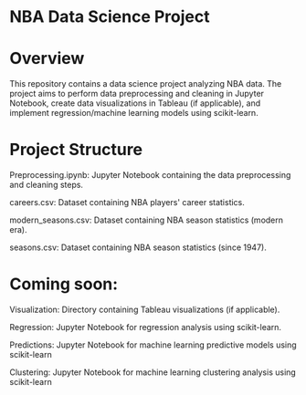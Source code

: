 # NBA Data Science Project

# Overview
This repository contains a data science project analyzing NBA data. The project aims to perform data preprocessing and cleaning in Jupyter Notebook, create data visualizations in Tableau (if applicable), and implement regression/machine learning models using scikit-learn.

# Project Structure
Preprocessing.ipynb: Jupyter Notebook containing the data preprocessing and cleaning steps.

careers.csv: Dataset containing NBA players' career statistics.

modern_seasons.csv: Dataset containing NBA season statistics (modern era).

seasons.csv: Dataset containing NBA season statistics (since 1947).

# Coming soon:
Visualization: Directory containing Tableau visualizations (if applicable).

Regression: Jupyter Notebook for regression analysis using scikit-learn.

Predictions: Jupyter Notebook for machine learning predictive models using scikit-learn

Clustering: Jupyter Notebook for machine learning clustering analysis using scikit-learn
